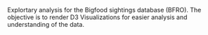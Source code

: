 Explortary analysis for the Bigfood sightings database (BFRO). The objective is to render D3 Visualizations for easier analysis and understanding of the data.
